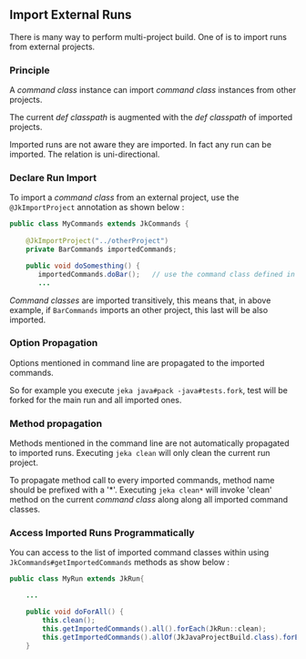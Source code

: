 ## Import External Runs

There is many way to perform multi-project build. One of is to import runs from external projects.

### Principle

A _command class_ instance can import _command class_ instances from other projects. 

The current _def classpath_ is augmented with the _def classpath_ of imported projects.

Imported runs are not aware they are imported. In fact any run can be imported. The relation is uni-directional.

### Declare Run Import

To import a _command class_ from an external project, use the `@JkImportProject` annotation as shown below :  

```Java
public class MyCommands extends JkCommands {
    
    @JkImportProject("../otherProject")   
    private BarCommands importedCommands;  

    public void doSomesthing() {
       importedCommands.doBar();   // use the command class defined in ../otherProject
       ...
```

_Command classes_ are imported transitively, this means that, in above example, if `BarCommands` imports an other project, this 
last will be also imported. 

### Option Propagation

Options mentioned in command line are propagated to the imported commands. 

So for example you execute `jeka java#pack -java#tests.fork`, test will be forked for the main run and all imported ones.

### Method propagation

Methods mentioned in the command line are not automatically propagated to imported runs. Executing `jeka clean` will 
only clean the current run project.

To propagate method call to every imported commands, method name should be prefixed with a '*'. Executing `jeka clean*` will 
invoke 'clean' method on the current _command class_ along along all imported command classes.

### Access Imported Runs Programmatically

You can access to the list of imported command classes within using `JkCommands#getImportedCommands` methods as show below :

```Java
public class MyRun extends JkRun{

    ...

    public void doForAll() {
        this.clean();
        this.getImportedCommands().all().forEach(JkRun::clean);
        this.getImportedCommands().allOf(JkJavaProjectBuild.class).forEach(build -> build.java().pack());
    }
```

